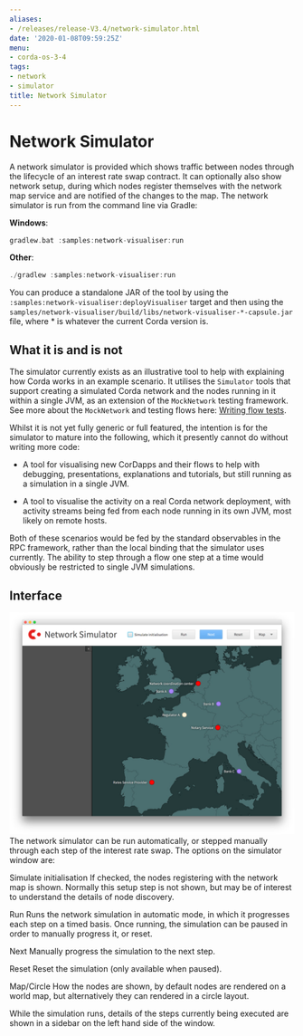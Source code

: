 ```yaml
---
aliases:
- /releases/release-V3.4/network-simulator.html
date: '2020-01-08T09:59:25Z'
menu:
- corda-os-3-4
tags:
- network
- simulator
title: Network Simulator
---
```



# Network Simulator

A network simulator is provided which shows traffic between nodes through the lifecycle of an interest rate swap
            contract. It can optionally also show network setup, during which nodes register themselves with the network
            map service and are notified of the changes to the map. The network simulator is run from the command line via Gradle:

**Windows**:

```kotlin
gradlew.bat :samples:network-visualiser:run
```
**Other**:

```kotlin
./gradlew :samples:network-visualiser:run
```
You can produce a standalone JAR of the tool by using the `:samples:network-visualiser:deployVisualiser` target
            and then using the `samples/network-visualiser/build/libs/network-visualiser-*-capsule.jar` file, where * is
            whatever the current Corda version is.


## What it is and is not

The simulator currently exists as an illustrative tool to help with explaining how Corda works in an example scenario.
                It utilises the `Simulator` tools that support creating a simulated Corda network and the nodes running in it within
                a single JVM, as an extension of the `MockNetwork` testing framework.  See more about the `MockNetwork` and
                testing flows here: [Writing flow tests](flow-testing.md).

Whilst it is not yet fully generic or full featured, the intention is for the simulator to mature into the following,
                which it presently cannot do without writing more code:


* A tool for visualising new CorDapps and their flows to help with debugging, presentations, explanations and tutorials,
                        but still running as a simulation in a single JVM.


* A tool to visualise the activity on a real Corda network deployment, with activity streams being fed from each node
                        running in its own JVM, most likely on remote hosts.


Both of these scenarios would be fed by the standard observables in the RPC framework, rather than the local binding
                that the simulator uses currently.  The ability to step through a flow one step at a time would obviously be restricted
                to single JVM simulations.


## Interface

![network simulator](resources/network-simulator.png "network simulator")The network simulator can be run automatically, or stepped manually through each step of the interest rate swap. The
                options on the simulator window are:



Simulate initialisation
If checked, the nodes registering with the network map is shown. Normally this setup step
                            is not shown, but may be of interest to understand the details of node discovery.


Run
Runs the network simulation in automatic mode, in which it progresses each step on a timed basis. Once running,
                            the simulation can be paused in order to manually progress it, or reset.


Next
Manually progress the simulation to the next step.


Reset
Reset the simulation (only available when paused).


Map/Circle
How the nodes are shown, by default nodes are rendered on a world map, but alternatively they can rendered
                            in a circle layout.

While the simulation runs, details of the steps currently being executed are shown in a sidebar on the left hand side
                of the window.


